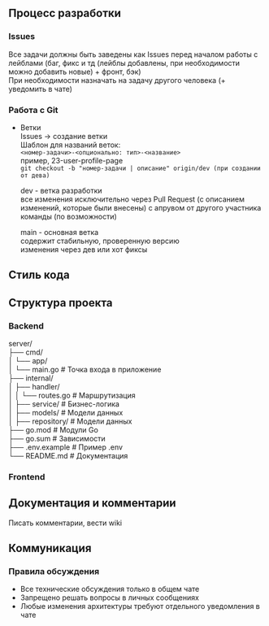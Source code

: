 ## Процесс разработки
### Issues
Все задачи должны быть заведены как Issues перед началом работы с лейблами (баг, фикс и тд (лейблы добавлены, при необходимости можно добавить новые) + фронт, бэк)  
При необходимости назначать на задачу другого человека (+ уведомить в чате)
### Работа с Git
- Ветки  
	Issues -> создание ветки   
	Шаблон для названий веток:    
	```<номер-задачи>-<опционально: тип>-<название>```  
	пример, 23-user-profile-page  
	```git checkout -b "номер-задачи | описание" origin/dev (при создании от дева)```
	  
	dev - ветка разработки    
	все изменения исключительно через Pull Request (с описанием изменений, которые были внесены) с апрувом от другого участника команды (по возможности)  
	  
	main - основная ветка  
	содержит стабильную, проверенную версию  
	изменения через дев или хот фиксы

## Стиль кода

## Структура проекта
### Backend  
server/  
├── cmd/  
│   └── app/  
│       └── main.go          # Точка входа в приложение  
├── internal/  
│   ├── handler/  
│   │   └── routes.go   # Маршрутизация  
│   ├── service/        # Бизнес-логика  
│   ├── models/         # Модели данных  
│   ├── repository/     # Модели данных  
├── go.mod                  # Модули Go  
├── go.sum                  # Зависимости  
├── .env.example                  # Пример .env  
└── README.md               # Документация  
  
### Frontend  

## Документация и комментарии
Писать комментарии, вести wiki

## Коммуникация
### Правила обсуждения
- Все технические обсуждения только в общем чате
- Запрещено решать вопросы в личных сообщениях
- Любые изменения архитектуры требуют отдельного уведомления в чате
